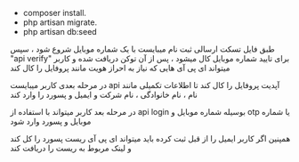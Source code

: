 
- composer install.
- php artisan migrate.
- php artisan db:seed

طبق فایل تسکت ارسالی ثبت نام میبایست با یک شماره موبایل شروع شود ،
سپس "api verify" برای تایید شماره موبایل کال میشود ،
پس از آن توکن دریافت شده و کاربر میتواند ای پی آی هایی که نیاز به احراز هویت مانند پروفایل را کال کند

در مرحله بعدی کاربر میبایست api آپدیت پروفایل را کال کند تا اطلاعات تکمیلی مانند نام ، نام خانوادگی ، نام شرکت و ایمیل و پسورد را وارد کند

در مرحله بعد کاربر میتواند با استفاده از api login بوسیله شماره موبایل و otp یا شماره موبایل و پسورد وارد شود 

همپنین اگر کاربر ایمیل را از قبل ثبت کرده باید میتواند ای پی آی ریست پسورد را کل کند و لینک مربوط به ریست را دریافت کند
